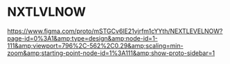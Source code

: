 # NXTLVLNOW
https://www.figma.com/proto/mSTGCv6lE21vjrfm1cYYth/NEXTLEVELNOW?page-id=0%3A1&amp;type=design&amp;node-id=1-111&amp;viewport=796%2C-562%2C0.29&amp;scaling=min-zoom&amp;starting-point-node-id=1%3A111&amp;show-proto-sidebar=1
